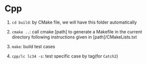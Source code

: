 # Cpp

1. `cd build`: by CMake file, we will have this folder automatically

1. `cmake ..`: call cmake [path] to generate a Makefile in the current directory following instructions given in [path]/CMakeLists.txt

1. `make`: build test cases

1. `cpp/lc lc34 -s`: test specific case by tag(for `Catch2`)
